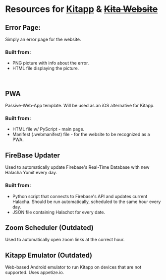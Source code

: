 # **Resources for** [**Kitapp**](https://play.google.com/store/apps/details?id=com.gurfi.GradeApp) **&** [**~~Kita Website~~**](https://sites.google.com/view/kita-g6)

## Error Page:
Simply an error page for the website.

### Built from:
+ PNG picture with info about the error.
+ HTML file displaying the picture.

  
  
## PWA
Passive-Web-App template.
Will be used as an iOS alternative for Kitapp.

### Built from:
+ HTML file w/ PyScript - main page.
+ Manifest (.webmanifest) file - for the website to be recognized as a PWA.

###

## FireBase Updater
Used to automatically update Firebase's Real-Time Database with new Halacha Yomit every day.

### Built from:
+ Python script that connects to Firebase's API and updates current Halacha. Should be run automatically, scheduled to the same hour every day. 
+ JSON file containing Halachot for every date.

###

## Zoom Scheduler (Outdated)
Used to automatically open zoom links at the correct hour. 

###

## Kitapp Emulator (Outdated)
Web-based Android emulator to run Kitapp on devices that are not supported. Uses appetize.io.

